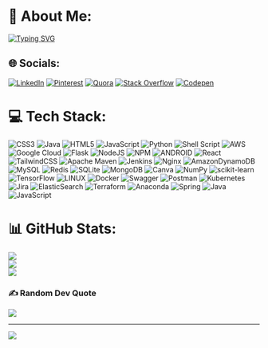 <!-- [![Typing SVG](https://readme-typing-svg.herokuapp.com?font=Fira+Code&weight=300&size=16&pause=1000&width=435&lines=%F0%9F%91%8B+Hi%2C+I%E2%80%99m+Pavan+Kumar+Dasari+;%F0%9F%91%80+I%E2%80%99m+interested+in+Cloud+%E2%98%81%2C+Front-end%2C+Backend;%F0%9F%8C%B1+I%E2%80%99m+currently+learning+DevOps+;%F0%9F%92%9E%EF%B8%8F+I%E2%80%99m+looking+to+collaborate+on+DevOps;%F0%9F%93%AB+How+to+reach+me+-+dasarepavan007%40gmail.com)](https://git.io/typing-svg) -->


# 💫 About Me:

[![Typing SVG](https://readme-typing-svg.herokuapp.com?font=Fira+Code&weight=300&size=16&pause=1000&width=435&lines=%F0%9F%91%8B+Hi%2C+I%E2%80%99m+Pavan+Kumar+Dasari+;%F0%9F%91%80+I%E2%80%99m+interested+in+Cloud+%E2%98%81%2C+Front-end%2C+Backend;%F0%9F%8C%B1+I%E2%80%99m+currently+learning+DevOps+;%F0%9F%92%9E%EF%B8%8F+I%E2%80%99m+looking+to+collaborate+on+DevOps;%F0%9F%93%AB+How+to+reach+me+-+dasarepavan007%40gmail.com)](https://git.io/typing-svg)


## 🌐 Socials:
[![LinkedIn](https://img.shields.io/badge/LinkedIn-%230077B5.svg?logo=linkedin&logoColor=white)](https://linkedin.com/in/www.linkedin.com/in/pavan-kumar-dasari-94b98017b/) [![Pinterest](https://img.shields.io/badge/Pinterest-%23E60023.svg?logo=Pinterest&logoColor=white)](https://pinterest.com/in.pinterest.com/dasarepavan007/) [![Quora](https://img.shields.io/badge/Quora-%23B92B27.svg?logo=Quora&logoColor=white)](https://quora.com/profile/www.quora.com/profile/Pavan-Kumar-4152) [![Stack Overflow](https://img.shields.io/badge/-Stackoverflow-FE7A16?logo=stack-overflow&logoColor=white)](https://stackoverflow.com/users/stackoverflow.com/users/9960213/pavan-kumar) [![Codepen](https://img.shields.io/badge/Codepen-000000?style=for-the-badge&logo=codepen&logoColor=white)](https://codepen.io/codepen.io/pavan-kumar-the-bashful) 

# 💻 Tech Stack:
![CSS3](https://img.shields.io/badge/css3-%231572B6.svg?style=for-the-badge&logo=css3&logoColor=white) ![Java](https://img.shields.io/badge/java-%23ED8B00.svg?style=for-the-badge&logo=java&logoColor=white) ![HTML5](https://img.shields.io/badge/html5-%23E34F26.svg?style=for-the-badge&logo=html5&logoColor=white) ![JavaScript](https://img.shields.io/badge/javascript-%23323330.svg?style=for-the-badge&logo=javascript&logoColor=%23F7DF1E) ![Python](https://img.shields.io/badge/python-3670A0?style=for-the-badge&logo=python&logoColor=ffdd54) ![Shell Script](https://img.shields.io/badge/shell_script-%23121011.svg?style=for-the-badge&logo=gnu-bash&logoColor=white) ![AWS](https://img.shields.io/badge/AWS-%23FF9900.svg?style=for-the-badge&logo=amazon-aws&logoColor=white) ![Google Cloud](https://img.shields.io/badge/Google%20Cloud-%234285F4.svg?style=for-the-badge&logo=google-cloud&logoColor=white) ![Flask](https://img.shields.io/badge/flask-%23000.svg?style=for-the-badge&logo=flask&logoColor=white) ![NodeJS](https://img.shields.io/badge/node.js-6DA55F?style=for-the-badge&logo=node.js&logoColor=white) ![NPM](https://img.shields.io/badge/NPM-%23000000.svg?style=for-the-badge&logo=npm&logoColor=white) ![ANDROID](https://img.shields.io/badge/android-%2320232a.svg?style=for-the-badge&logo=android&logoColor=%a4c639) ![React](https://img.shields.io/badge/react-%2320232a.svg?style=for-the-badge&logo=react&logoColor=%2361DAFB) ![TailwindCSS](https://img.shields.io/badge/tailwindcss-%2338B2AC.svg?style=for-the-badge&logo=tailwind-css&logoColor=white) ![Apache Maven](https://img.shields.io/badge/Apache%20Maven-C71A36?style=for-the-badge&logo=Apache%20Maven&logoColor=white) ![Jenkins](https://img.shields.io/badge/jenkins-%232C5263.svg?style=for-the-badge&logo=jenkins&logoColor=white) ![Nginx](https://img.shields.io/badge/nginx-%23009639.svg?style=for-the-badge&logo=nginx&logoColor=white) ![AmazonDynamoDB](https://img.shields.io/badge/Amazon%20DynamoDB-4053D6?style=for-the-badge&logo=Amazon%20DynamoDB&logoColor=white) ![MySQL](https://img.shields.io/badge/mysql-%2300f.svg?style=for-the-badge&logo=mysql&logoColor=white) ![Redis](https://img.shields.io/badge/redis-%23DD0031.svg?style=for-the-badge&logo=redis&logoColor=white) ![SQLite](https://img.shields.io/badge/sqlite-%2307405e.svg?style=for-the-badge&logo=sqlite&logoColor=white) ![MongoDB](https://img.shields.io/badge/MongoDB-%234ea94b.svg?style=for-the-badge&logo=mongodb&logoColor=white) ![Canva](https://img.shields.io/badge/Canva-%2300C4CC.svg?style=for-the-badge&logo=Canva&logoColor=white) ![NumPy](https://img.shields.io/badge/numpy-%23013243.svg?style=for-the-badge&logo=numpy&logoColor=white) ![scikit-learn](https://img.shields.io/badge/scikit--learn-%23F7931E.svg?style=for-the-badge&logo=scikit-learn&logoColor=white) ![TensorFlow](https://img.shields.io/badge/TensorFlow-%23FF6F00.svg?style=for-the-badge&logo=TensorFlow&logoColor=white) ![LINUX](https://img.shields.io/badge/Linux-FCC624?style=for-the-badge&logo=linux&logoColor=black) ![Docker](https://img.shields.io/badge/docker-%230db7ed.svg?style=for-the-badge&logo=docker&logoColor=white) ![Swagger](https://img.shields.io/badge/-Swagger-%23Clojure?style=for-the-badge&logo=swagger&logoColor=white) ![Postman](https://img.shields.io/badge/Postman-FF6C37?style=for-the-badge&logo=postman&logoColor=white) ![Kubernetes](https://img.shields.io/badge/kubernetes-%23326ce5.svg?style=for-the-badge&logo=kubernetes&logoColor=white) ![Jira](https://img.shields.io/badge/jira-%230A0FFF.svg?style=for-the-badge&logo=jira&logoColor=white) ![ElasticSearch](https://img.shields.io/badge/-ElasticSearch-005571?style=for-the-badge&logo=elasticsearch) ![Terraform](https://img.shields.io/badge/terraform-%235835CC.svg?style=for-the-badge&logo=terraform&logoColor=white) ![Anaconda](https://img.shields.io/badge/Anaconda-%2344A833.svg?style=for-the-badge&logo=anaconda&logoColor=white) ![Spring](https://img.shields.io/badge/spring-%236DB33F.svg?style=for-the-badge&logo=spring&logoColor=white) ![Java](https://img.shields.io/badge/java-%23ED8B00.svg?style=for-the-badge&logo=java&logoColor=white) ![JavaScript](https://img.shields.io/badge/javascript-%23323330.svg?style=for-the-badge&logo=javascript&logoColor=%23F7DF1E)
# 📊 GitHub Stats:
![](https://github-readme-stats.vercel.app/api?username=pavankumar0077&theme=chartreuse-dark&hide_border=false&include_all_commits=false&count_private=false)<br/>
![](https://github-readme-streak-stats.herokuapp.com/?user=pavankumar0077&theme=chartreuse-dark&hide_border=false)<br/>
![](https://github-readme-stats.vercel.app/api/top-langs/?username=pavankumar0077&theme=chartreuse-dark&hide_border=false&include_all_commits=false&count_private=false&layout=compact)

### ✍️ Random Dev Quote
![](https://quotes-github-readme.vercel.app/api?type=horizontal&theme=radical)

---
[![](https://visitcount.itsvg.in/api?id=pavankumar0077&icon=0&color=0)](https://visitcount.itsvg.in)

<!-- Proudly created with GPRM ( https://gprm.itsvg.in ) -->
